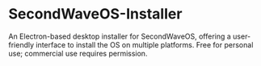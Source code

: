 # SecondWaveOS-Installer
An Electron-based desktop installer for SecondWaveOS, offering a user-friendly interface to install the OS on multiple platforms. Free for personal use; commercial use requires permission.
